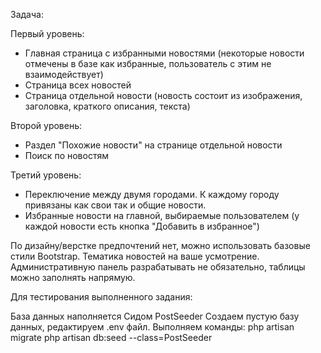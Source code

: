 Задача:

Первый уровень:
- Главная страница с избранными новостями (некоторые новости отмечены в базе как избранные, пользователь с этим не взаимодействует)
- Страница всех новостей
- Страница отдельной новости (новость состоит из изображения, заголовка, краткого описания, текста)

Второй уровень:
- Раздел "Похожие новости" на странице отдельной новости
- Поиск по новостям

Третий уровень:
- Переключение между двумя городами. К каждому городу привязаны как свои так и общие новости.
- Избранные новости на главной, выбираемые пользователем (у каждой новости есть кнопка "Добавить в избранное")

По дизайну/верстке предпочтений нет, можно использовать базовые стили Bootstrap. Тематика новостей на ваше усмотрение. Административную панель разрабатывать не обязательно, таблицы можно заполнять напрямую.

Для тестирования выполненного задания:

База данных наполняется Сидом PostSeeder
Создаем пустую базу данных, редактируем .env файл.
Выполняем команды:
php artisan migrate
php artisan db:seed --class=PostSeeder


